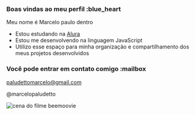 ### Boas vindas ao meu perfil :blue_heart

Meu nome é Marcelo paulo dentro

- Estou estudando na [Alura](https://www.alura.com.br)
- Estou me desenvolvendo na linguagem JavaScript
- Utilizo esse espaço para minha organização e compartilhamento dos meus projetos desenvolvidos

### Você pode entrar em contato comigo :mailbox

paludettomarcelo@gmail.com

@marcelopaludetto

![cena do filme beemoovie](https://media.giphy.com/media/LnCk8yxqXRoaI/200.gif)
